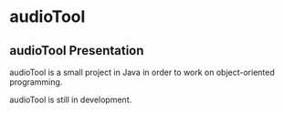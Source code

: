 # audioTool

## audioTool Presentation

audioTool is a small project in Java in order to work on object-oriented programming. 

audioTool is still in development. 
